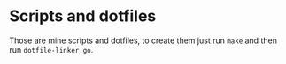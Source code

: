 Scripts and dotfiles
====================

Those are mine scripts and dotfiles, to create them just run `make` and then run `dotfile-linker.go`.

